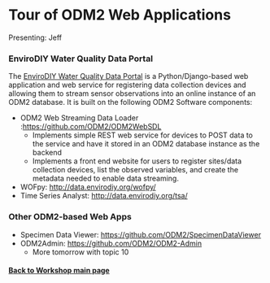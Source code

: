 # Tour of ODM2 Web Applications
Presenting: Jeff

### EnviroDIY Water Quality Data Portal
The [EnviroDIY Water Quality Data Portal](http://data.envirodiy.org/) is a Python/Django-based web application and web service for registering data collection devices and allowing them to stream sensor observations into an online instance of an ODM2 database. It is built on the following ODM2 Software components:
* ODM2 Web Streaming Data Loader :https://github.com/ODM2/ODM2WebSDL
  * Implements simple REST web service for devices to POST data to the service and have it stored in an ODM2 database instance as the backend
  * Implements a front end website for users to register sites/data collection devices, list the observed variables, and create the metadata needed to enable data streaming.
* WOFpy: http://data.envirodiy.org/wofpy/
* Time Series Analyst: http://data.envirodiy.org/tsa/

### Other ODM2-based Web Apps
* Specimen Data Viewer: https://github.com/ODM2/SpecimenDataViewer
* ODM2Admin: https://github.com/ODM2/ODM2-Admin
  * More tomorrow with topic 10


#### [Back to Workshop main page](https://github.com/BiG-CZ/bigcz_wshp2017/blob/master/README.md)
